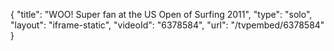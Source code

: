 {
    "title": "WOO! Super fan at the US Open of Surfing 2011",
    "type": "solo",
    "layout": "iframe-static",
    "videoId": "6378584",
    "url": "\/tvpembed\/6378584"
}